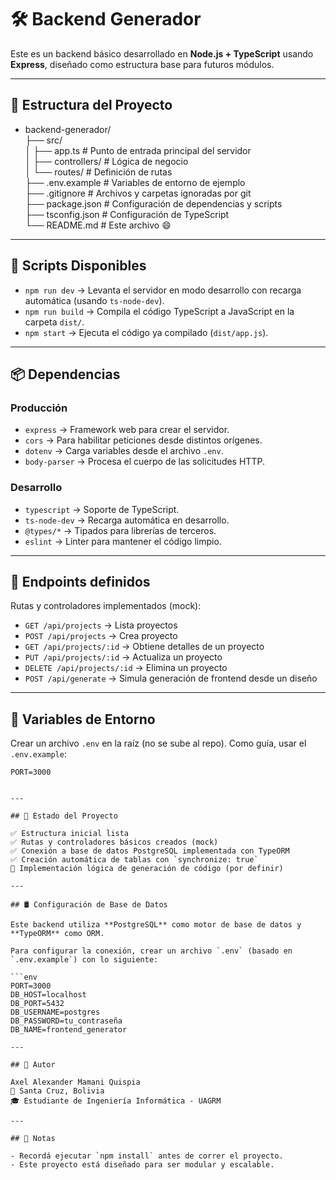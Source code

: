 # 🛠️ Backend Generador

Este es un backend básico desarrollado en **Node.js + TypeScript** usando **Express**, diseñado como estructura base para futuros módulos.

---


## 📁 Estructura del Proyecto
- backend-generador/  
  ├── src/  
  │   ├── app.ts               # Punto de entrada principal del servidor  
  │   ├── controllers/         # Lógica de negocio  
  │   └── routes/              # Definición de rutas  
  ├── .env.example             # Variables de entorno de ejemplo  
  ├── .gitignore               # Archivos y carpetas ignoradas por git  
  ├── package.json             # Configuración de dependencias y scripts  
  ├── tsconfig.json            # Configuración de TypeScript  
  └── README.md                # Este archivo 😄

---

## 🚀 Scripts Disponibles

- `npm run dev` → Levanta el servidor en modo desarrollo con recarga automática (usando `ts-node-dev`).
- `npm run build` → Compila el código TypeScript a JavaScript en la carpeta `dist/`.
- `npm start` → Ejecuta el código ya compilado (`dist/app.js`).

---

## 📦 Dependencias

### Producción
- `express` → Framework web para crear el servidor.
- `cors` → Para habilitar peticiones desde distintos orígenes.
- `dotenv` → Carga variables desde el archivo `.env`.
- `body-parser` → Procesa el cuerpo de las solicitudes HTTP.

### Desarrollo
- `typescript` → Soporte de TypeScript.
- `ts-node-dev` → Recarga automática en desarrollo.
- `@types/*` → Tipados para librerías de terceros.
- `eslint` → Linter para mantener el código limpio.

---


## 🔌 Endpoints definidos

Rutas y controladores implementados (mock):

- `GET /api/projects` → Lista proyectos
- `POST /api/projects` → Crea proyecto
- `GET /api/projects/:id` → Obtiene detalles de un proyecto
- `PUT /api/projects/:id` → Actualiza un proyecto
- `DELETE /api/projects/:id` → Elimina un proyecto
- `POST /api/generate` → Simula generación de frontend desde un diseño

---

## 🌱 Variables de Entorno

Crear un archivo `.env` en la raíz (no se sube al repo). Como guía, usar el `.env.example`:

```env
PORT=3000


---

## 📌 Estado del Proyecto

✅ Estructura inicial lista  
✅ Rutas y controladores básicos creados (mock)  
✅ Conexión a base de datos PostgreSQL implementada con TypeORM  
✅ Creación automática de tablas con `synchronize: true`  
🧠 Implementación lógica de generación de código (por definir)

---

## 🛢️ Configuración de Base de Datos

Este backend utiliza **PostgreSQL** como motor de base de datos y **TypeORM** como ORM.

Para configurar la conexión, crear un archivo `.env` (basado en `.env.example`) con lo siguiente:

```env
PORT=3000
DB_HOST=localhost
DB_PORT=5432
DB_USERNAME=postgres
DB_PASSWORD=tu_contraseña
DB_NAME=frontend_generator

---

## 👤 Autor

Axel Alexander Mamani Quispia  
📍 Santa Cruz, Bolivia  
🎓 Estudiante de Ingeniería Informática - UAGRM

---

## 🧠 Notas

- Recordá ejecutar `npm install` antes de correr el proyecto.
- Este proyecto está diseñado para ser modular y escalable.


